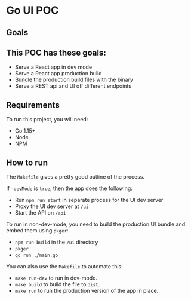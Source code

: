 # Go UI POC

## Goals
This POC has these goals:
----
- Serve a React app in dev mode
- Serve a React app production build
- Bundle the production build files with the binary
- Serve a REST api and UI off different endpoints

## Requirements

To run this project, you will need:
- Go 1.15+
- Node
- NPM

## How to run

The `Makefile` gives a pretty good outline of the process.

If `-devMode` is `true`, then the app does the following:
- Run `npm run start` in separate process for the UI dev server
- Proxy the UI dev server at `/ui`
- Start the API on `/api`

To run in non-dev-mode, you need to build the production UI bundle and embed them using `pkger`:
- `npm run build` in the `/ui` directory
- `pkger`
- `go run ./main.go`

You can also use the `Makefile` to automate this:
- `make run-dev` to run in dev-mode.
- `make build` to build the file to `dist`. 
- `make run` to run the production version of the app in place.